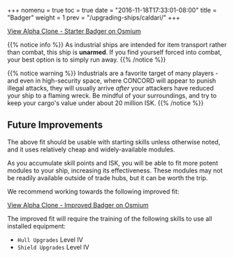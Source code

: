 +++
nomenu = true
toc = true
date = "2016-11-18T17:33:01-08:00"
title = "Badger"
weight = 1
prev = "/upgrading-ships/caldari/"
+++

<object type="image/svg+xml" data="https://o.smium.org/api/convert/118481/svg/118481-alpha-clone---starter-badger.svg?privatetoken=1102763042573123584"><a href="https://o.smium.org/loadout/private/118481/1102763042573123584">View Alpha Clone - Starter Badger on Osmium</a></object>

{{% notice info %}}
As industrial ships are intended for item transport rather than combat, this ship is **unarmed**.
If you find yourself forced into combat, your best option is to simply run away.
{{% /notice %}}

{{% notice warning %}}
Industrials are a favorite target of many players - and even in high-security space, where CONCORD will appear to punish illegal attacks, they will usually arrive *after* your attackers have reduced your ship to a flaming wreck.  Be mindful of your surroundings, and try to keep your cargo's value under about 20 million ISK.
{{% /notice %}}

## Future Improvements

The above fit should be usable with starting skills unless otherwise noted,
and it uses relatively cheap and widely-available modules.  

As you accumulate skill points and ISK, you will be able to fit more potent
modules to your ship, increasing its effectiveness.  These modules may not be
readily available outside of trade hubs, but it can be worth the trip.

We recommend working towards the following improved fit:

<object type="image/svg+xml" data="https://o.smium.org/api/convert/118483/svg/118483-alpha-clone---improved-badger.svg?privatetoken=1050794835939688448"><a href="https://o.smium.org/loadout/private/118483/1050794835939688448">View Alpha Clone - Improved Badger on Osmium</a></object>

The improved fit will require the training of the following skills to use all installed equipment:

* `Hull Upgrades` Level IV
* `Shield Upgrades` Level IV